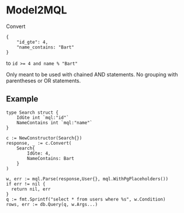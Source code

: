 # Model2MQL

Convert 
```
{
    "id_gte": 4,
    "name_contains: "Bart"
}
```

to
`id >= 4 and name % "Bart"`

Only meant to be used with chained AND statements. No grouping with parentheses or OR statements.


## Example
```
type Search struct {
    IdGte int `mql:"id"`
    NameContains int `mql:"name"`
}

c := NewConstructor(Search{})
response, _ := c.Convert(
    Search{
        IdGte: 4,
        NameContains: Bart
    }
)

w, err := mql.Parse(response,User{}, mql.WithPgPlaceholders())
if err != nil {
  return nil, err
}
q := fmt.Sprintf("select * from users where %s", w.Condition)
rows, err := db.Query(q, w.Args...)

```
